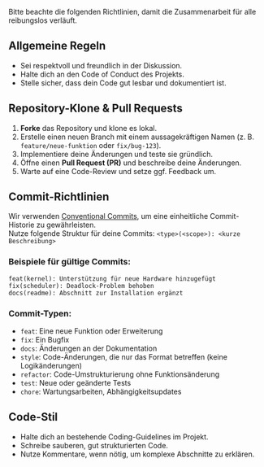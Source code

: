Bitte beachte die folgenden Richtlinien, damit die Zusammenarbeit für alle reibungslos verläuft.

## Allgemeine Regeln

- Sei respektvoll und freundlich in der Diskussion.
- Halte dich an den Code of Conduct des Projekts.
- Stelle sicher, dass dein Code gut lesbar und dokumentiert ist.

## Repository-Klone & Pull Requests

1. **Forke** das Repository und klone es lokal.
2. Erstelle einen neuen Branch mit einem aussagekräftigen Namen (z. B. `feature/neue-funktion` oder `fix/bug-123`).
3. Implementiere deine Änderungen und teste sie gründlich.
4. Öffne einen **Pull Request (PR)** und beschreibe deine Änderungen.
5. Warte auf eine Code-Review und setze ggf. Feedback um.

## Commit-Richtlinien

Wir verwenden [Conventional Commits](https://www.conventionalcommits.org/), um eine einheitliche Commit-Historie zu gewährleisten.  
Nutze folgende Struktur für deine Commits:
`<type>(<scope>): <kurze Beschreibung>`


### **Beispiele für gültige Commits**:

`feat(kernel): Unterstützung für neue Hardware hinzugefügt`  
`fix(scheduler): Deadlock-Problem behoben`  
`docs(readme): Abschnitt zur Installation ergänzt`  

### **Commit-Typen**:

- `feat`: Eine neue Funktion oder Erweiterung  
- `fix`: Ein Bugfix  
- `docs`: Änderungen an der Dokumentation  
- `style`: Code-Änderungen, die nur das Format betreffen (keine Logikänderungen)  
- `refactor`: Code-Umstrukturierung ohne Funktionsänderung  
- `test`: Neue oder geänderte Tests  
- `chore`: Wartungsarbeiten, Abhängigkeitsupdates  

## Code-Stil

- Halte dich an bestehende Coding-Guidelines im Projekt.
- Schreibe sauberen, gut strukturierten Code.
- Nutze Kommentare, wenn nötig, um komplexe Abschnitte zu erklären.
